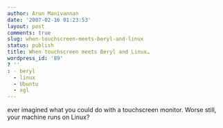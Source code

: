 ```yaml
---
author: Arun Manivannan
date: '2007-02-16 01:23:53'
layout: post
comments: true
slug: when-touchscreen-meets-beryl-and-linux
status: publish
title: When touchscreen meets Beryl and Linux…
wordpress_id: '89'
? ''
: - beryl
  - linux
  - Ubuntu
  - xgl
---
```


ever imagined what you could do with a touchscreen monitor. Worse still, your
machine runs on Linux?

